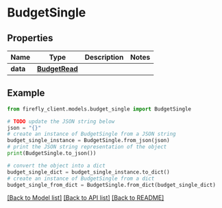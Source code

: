 # BudgetSingle


## Properties

Name | Type | Description | Notes
------------ | ------------- | ------------- | -------------
**data** | [**BudgetRead**](BudgetRead.md) |  | 

## Example

```python
from firefly_client.models.budget_single import BudgetSingle

# TODO update the JSON string below
json = "{}"
# create an instance of BudgetSingle from a JSON string
budget_single_instance = BudgetSingle.from_json(json)
# print the JSON string representation of the object
print(BudgetSingle.to_json())

# convert the object into a dict
budget_single_dict = budget_single_instance.to_dict()
# create an instance of BudgetSingle from a dict
budget_single_from_dict = BudgetSingle.from_dict(budget_single_dict)
```
[[Back to Model list]](../README.md#documentation-for-models) [[Back to API list]](../README.md#documentation-for-api-endpoints) [[Back to README]](../README.md)


